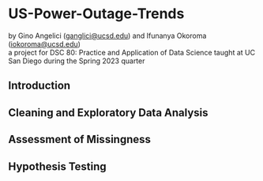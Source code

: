 # US-Power-Outage-Trends
by Gino Angelici (ganglici@ucsd.edu) and Ifunanya Okoroma (iokoroma@ucsd.edu) <br />
a project for DSC 80: Practice and Application of Data Science taught at UC San Diego during the Spring 2023 quarter

## Introduction



## Cleaning and Exploratory Data Analysis



## Assessment of Missingness



## Hypothesis Testing
